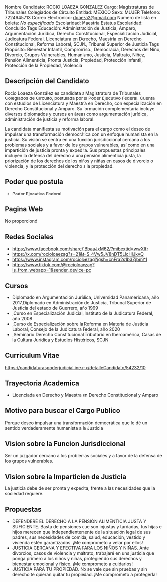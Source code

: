 Nombre Candidato: ROCIO LOAEZA GONZALEZ
Cargo: Magistraturas de Tribunales Colegiados de Circuito
Entidad: MEXICO
Sexo: MUJER
Telefono: 7224645713
Correo Electronico: rloaeza2@gmail.com
Numero de lista en boleta: *No especificado*
Escolaridad: Maestría
Estatus Escolaridad: Concluido
Tags Educación: Administración de Justicia, Amparo, Argumentación Jurídica, Derecho Constitucional, Especialización Judicial, Judicatura Federal, Licenciatura en Derecho, Maestría en Derecho Constitucional, Reforma Laboral, SCJN., Tribunal Superior de Justicia
Tags Propósito: Bienestar Infantil, Compromiso., Democracia, Derechos del Niño, Divorcio, Grupos Vulnerables, Humanismo, Justicia, Maltrato, Niñez, Pensión Alimenticia, Pronta Justicia, Propiedad, Protección Infantil, Protección de la Propiedad, Violencia


## Descripción del Candidato 

Rocío Loaeza González es candidata a Magistratura de Tribunales Colegiados de Circuito, postulada por el Poder Ejecutivo Federal. Cuenta con estudios de Licenciatura y Maestría en Derecho, con especialización en Derecho Constitucional y Amparo. Su formación complementaria incluye diversos diplomados y cursos en áreas como argumentación jurídica, administración de justicia y reforma laboral.

La candidata manifiesta su motivación para el cargo como el deseo de impulsar una transformación democrática con un enfoque humanista en la justicia. Su visión se centra en una función jurisdiccional cercana a los problemas sociales y a favor de los grupos vulnerables, así como en una impartición de justicia pronta y expedita. Sus propuestas principales incluyen la defensa del derecho a una pensión alimenticia justa, la priorización de los derechos de los niños y niñas en casos de divorcio o violencia, y la protección del derecho a la propiedad.


## Poder que postula

- Poder Ejecutivo Federal


## Pagina Web

No proporcionó


## Redes Sociales

- https://www.facebook.com/share/1BbaaJxM62/?mibextid=wwXIfr
- https://x.com/rocioloaezag?s=21&t=S_4Vw5JV8nDT5LlcHIJkvQ
- https://www.instagram.com/rocioloezag?igsh=cnFra2s1b3ZjbmY1
- https://www.tiktok.com/@rocioloaezag?is_from_webapp=1&sender_device=pc


## Cursos

- Diplomado en Argumentación Jurídica, Universidad Panamericana, año 2017,Diplomado en Administración de Justicia, Tribunal Superior de Justicia del estado de Guerrero, año 1999
- ,Curso en Especialización Judicial, Instituto de la Judicatura Federal, año 2008
- ,Curso de Especialización sobre la Reforma en Materia de Justicia Laboral, Consejo de la Judicatura Federal, año 2020
- ,Seminario Derecho Constitucional Tributario en Iberoamérica, Casas de la Cultura Jurídica y Estudios Históricos, SCJN


## Curriculum Vitae

https://candidaturaspoderjudicial.ine.mx/detalleCandidato/54232/10


## Trayectoria Academica

- Licenciada en Derecho y Maestra en Derecho Constitucional y Amparo


## Motivo para buscar el Cargo Publico

Porque deseo impulsar una transformación democrática que le dé un sentido verdaderamente humanista a la Justicia


## Vision sobre la Funcion Jurisdiccional

Ser un juzgador cercano a los problemas sociales y a favor de la defensa de los grupos vulnerables.


## Vision sobre la Imparticion de Justicia

La justicia debe de ser pronta y expedita, frente a las necesidades que la sociedad requiere.


## Propuestas

- DEFENDERÉ EL DERECHO A LA PENSIÓN ALIMENTICIA JUSTA Y SUFICIENTE. Basta de pensiones que son injustas y tardadas, tus hijas e hijos merecen que independientemente de la situación legal de sus padres, sus necesidades de comida, salud, educación, vestido y vivienda estén garantizados. ¡Me comprometo a velar por ellos!
- JUSTICIA CERCANA Y EFECTIVA PARA LOS NIÑOS Y NIÑAS. Ante divorcios, casos de violencia y maltrato, trabajaré en uns justicia que ponga primero a los niños y niñas, protegiendo sus derechos y bienestar emocional y físico. ¡Me comprometo a cuidarlos!
- JUSTICIA PARA TU PROPIEDAD. No se vale que sin pruebas y sin derecho te quieran quitar tu propiedad. ¡Me comprometo a protegerla!

